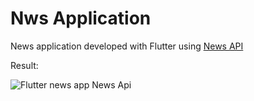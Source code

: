 # Nws Application

News application developed with Flutter using [News API](https://newsapi.org/)

Result:

![Flutter news app News Api](https://github.com/IvanLpJc/News_App/blob/main/Result.gif)
